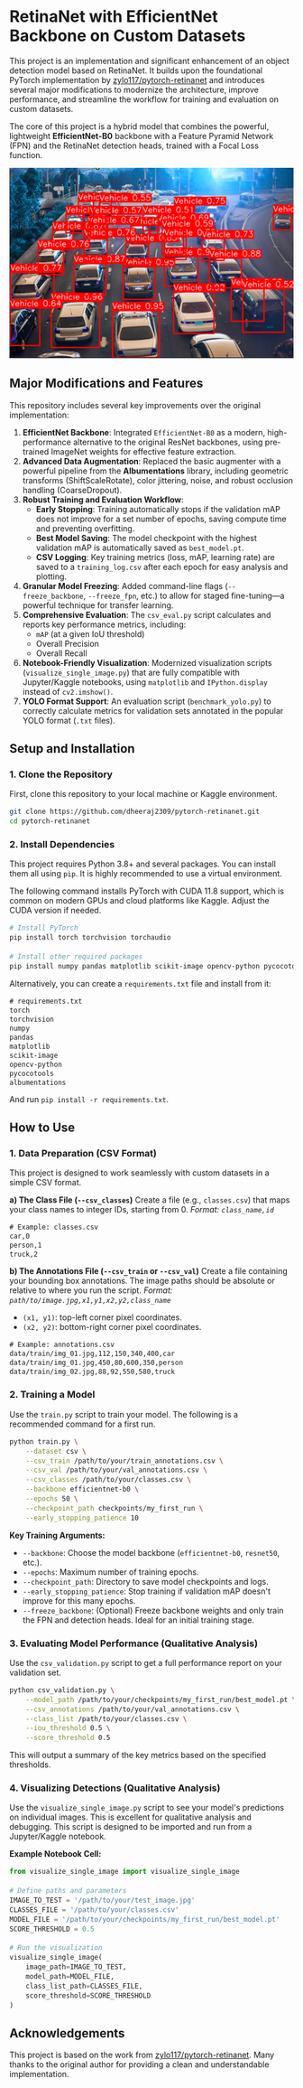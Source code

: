 # RetinaNet with EfficientNet Backbone on Custom Datasets

This project is an implementation and significant enhancement of an object detection model based on RetinaNet. It builds upon the foundational PyTorch implementation by [zylo117/pytorch-retinanet](https://github.com/zylo117/pytorch-retinanet) and introduces several major modifications to modernize the architecture, improve performance, and streamline the workflow for training and evaluation on custom datasets.

The core of this project is a hybrid model that combines the powerful, lightweight **EfficientNet-B0** backbone with a Feature Pyramid Network (FPN) and the RetinaNet detection heads, trained with a Focal Loss function.


![BoundingBox predictions](images/image.png)

## Major Modifications and Features

This repository includes several key improvements over the original implementation:

1.  **EfficientNet Backbone**: Integrated `EfficientNet-B0` as a modern, high-performance alternative to the original ResNet backbones, using pre-trained ImageNet weights for effective feature extraction.
2.  **Advanced Data Augmentation**: Replaced the basic augmenter with a powerful pipeline from the **Albumentations** library, including geometric transforms (ShiftScaleRotate), color jittering, noise, and robust occlusion handling (CoarseDropout).
3.  **Robust Training and Evaluation Workflow**:
    *   **Early Stopping**: Training automatically stops if the validation mAP does not improve for a set number of epochs, saving compute time and preventing overfitting.
    *   **Best Model Saving**: The model checkpoint with the highest validation mAP is automatically saved as `best_model.pt`.
    *   **CSV Logging**: Key training metrics (loss, mAP, learning rate) are saved to a `training_log.csv` after each epoch for easy analysis and plotting.
4.  **Granular Model Freezing**: Added command-line flags (`--freeze_backbone`, `--freeze_fpn`, etc.) to allow for staged fine-tuning—a powerful technique for transfer learning.
5.  **Comprehensive Evaluation**: The `csv_eval.py` script calculates and reports key performance metrics, including:
    *   `mAP` (at a given IoU threshold)
    *   Overall Precision
    *   Overall Recall
6.  **Notebook-Friendly Visualization**: Modernized visualization scripts (`visualize_single_image.py`) that are fully compatible with Jupyter/Kaggle notebooks, using `matplotlib` and `IPython.display` instead of `cv2.imshow()`.
7.  **YOLO Format Support**: An evaluation script (`benchmark_yolo.py`) to correctly calculate metrics for validation sets annotated in the popular YOLO format (`.txt` files).

## Setup and Installation

### 1. Clone the Repository
First, clone this repository to your local machine or Kaggle environment.

```bash
git clone https://github.com/dheeraj2309/pytorch-retinanet.git
cd pytorch-retinanet
```

### 2. Install Dependencies
This project requires Python 3.8+ and several packages. You can install them all using `pip`. It is highly recommended to use a virtual environment.

The following command installs PyTorch with CUDA 11.8 support, which is common on modern GPUs and cloud platforms like Kaggle. Adjust the CUDA version if needed.

```bash
# Install PyTorch 
pip install torch torchvision torchaudio 

# Install other required packages
pip install numpy pandas matplotlib scikit-image opencv-python pycocotools albumentations
```

Alternatively, you can create a `requirements.txt` file and install from it:
```
# requirements.txt
torch
torchvision
numpy
pandas
matplotlib
scikit-image
opencv-python
pycocotools
albumentations
```
And run `pip install -r requirements.txt`.

## How to Use

### 1. Data Preparation (CSV Format)

This project is designed to work seamlessly with custom datasets in a simple CSV format.

**a) The Class File (`--csv_classes`)**
Create a file (e.g., `classes.csv`) that maps your class names to integer IDs, starting from 0.
*Format: `class_name,id`*

```csv
# Example: classes.csv
car,0
person,1
truck,2
```

**b) The Annotations File (`--csv_train` or `--csv_val`)**
Create a file containing your bounding box annotations. The image paths should be absolute or relative to where you run the script.
*Format: `path/to/image.jpg,x1,y1,x2,y2,class_name`*

*   `(x1, y1)`: top-left corner pixel coordinates.
*   `(x2, y2)`: bottom-right corner pixel coordinates.

```csv
# Example: annotations.csv
data/train/img_01.jpg,112,150,340,400,car
data/train/img_01.jpg,450,80,600,350,person
data/train/img_02.jpg,88,92,550,580,truck
```

### 2. Training a Model

Use the `train.py` script to train your model. The following is a recommended command for a first run.

```bash
python train.py \
    --dataset csv \
    --csv_train /path/to/your/train_annotations.csv \
    --csv_val /path/to/your/val_annotations.csv \
    --csv_classes /path/to/your/classes.csv \
    --backbone efficientnet-b0 \
    --epochs 50 \
    --checkpoint_path checkpoints/my_first_run \
    --early_stopping_patience 10
```

**Key Training Arguments:**
*   `--backbone`: Choose the model backbone (`efficientnet-b0`, `resnet50`, etc.).  
*   `--epochs`: Maximum number of training epochs.  
*   `--checkpoint_path`: Directory to save model checkpoints and logs.  
*   `--early_stopping_patience`: Stop training if validation mAP doesn't improve for this many epochs.  
*   `--freeze_backbone`: (Optional) Freeze backbone weights and only train the FPN and detection heads. Ideal for an initial training stage.  

### 3. Evaluating Model Performance (Qualitative Analysis)

Use the `csv_validation.py` script to get a full performance report on your validation set.  

```bash
python csv_validation.py \
    --model_path /path/to/your/checkpoints/my_first_run/best_model.pt \
    --csv_annotations /path/to/your/val_annotations.csv \
    --class_list /path/to/your/classes.csv \
    --iou_threshold 0.5 \
    --score_threshold 0.5
```

This will output a summary of the key metrics based on the specified thresholds.

### 4. Visualizing Detections (Qualitative Analysis)

Use the `visualize_single_image.py` script to see your model's predictions on individual images. This is excellent for qualitative analysis and debugging. This script is designed to be imported and run from a Jupyter/Kaggle notebook.

**Example Notebook Cell:**
```python
from visualize_single_image import visualize_single_image

# Define paths and parameters
IMAGE_TO_TEST = '/path/to/your/test_image.jpg'
CLASSES_FILE = '/path/to/your/classes.csv'
MODEL_FILE = '/path/to/your/checkpoints/my_first_run/best_model.pt'
SCORE_THRESHOLD = 0.5

# Run the visualization
visualize_single_image(
    image_path=IMAGE_TO_TEST,
    model_path=MODEL_FILE,
    class_list_path=CLASSES_FILE,
    score_threshold=SCORE_THRESHOLD
)
```

## Acknowledgements

This project is based on the work from [zylo117/pytorch-retinanet](https://github.com/zylo117/pytorch-retinanet). Many thanks to the original author for providing a clean and understandable implementation.
